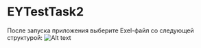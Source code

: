 # EYTestTask2
После запуска приложения выберите Exel-файл со следующей структурой:
![Alt text](https://ibb.co/euL5jH)
